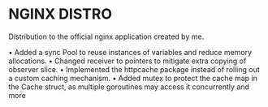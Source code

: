 # NGINX DISTRO
Distribution to the official nginx application created by me.

•	Added a sync Pool to reuse instances of variables and reduce memory allocations.
•	Changed receiver to pointers to mitigate extra copying of observer slice.
•	Implemented the httpcache package instead of rolling out a custom caching mechanism. 
•	Added mutex to protect the cache map in the Cache struct, as multiple goroutines may access it concurrently and more



